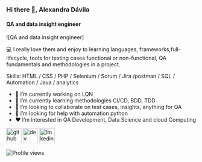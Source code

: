 <!-- [![Anurag's GitHub stats](https://github-readme-stats.vercel.app/api?username=Axadavila)](https://github.com/anuraghazra/github-readme-stats)
[![Anurag's GitHub stats](https://github-readme-stats.vercel.app/api?username=Alexa900)](https://github.com/anuraghazra/github-readme-stats) -->

### Hi there 👋, Alexandra Dávila
#### QA and data insight engineer
![QA and data insight engineer]

💻 I really love them and enjoy to learning languages, frameworks,full-lifecycle, tools for testing cases functional or non-functional, QA fundamentals and methodologies in a project.

Skills:  HTML / CSS / PHP / Selenium / Scrum / Jira /postman / SQL / Automation / Java / analytics 

- 🔭 I’m currently working on LQN 
- 🌱 I’m currently learning methodologies CI/CD, BDD, TDD 
- 👯 I’m looking to collaborate on test cases, insights, anything for QA 
- 🤔 I’m looking for help with automation python 
- ❤ I’m interested in QA Development, Data Science and cloud Computing


[<img src='https://cdn.jsdelivr.net/npm/simple-icons@3.0.1/icons/github.svg' alt='github' height='40'>](https://github.com/axadavila)  [<img src='https://cdn.jsdelivr.net/npm/simple-icons@3.0.1/icons/dev-dot-to.svg' alt='dev' height='40'>](https://dev.to/axadavila)  [<img src='https://cdn.jsdelivr.net/npm/simple-icons@3.0.1/icons/linkedin.svg' alt='linkedin' height='40'>](https://www.linkedin.com/in/diana-davila-20000139/)  

![Profile views](https://gpvc.arturio.dev/axadavila)  
